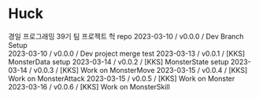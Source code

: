 # Huck
경일 프로그래밍 39기 팀 프로젝트 헉 repo
2023-03-10 / v0.0.0 / Dev Branch Setup      
2023-03-10 / v0.0.0 / Dev project merge test
2023-03-13 / v0.0.1 / [KKS] MonsterData setup
2023-03-14 / v0.0.2 / [KKS] MonsterState setup
2023-03-14 / v0.0.3 / [KKS] Work on MonsterMove
2023-03-15 / v0.0.4 / [KKS] Work on MonsterAttack
2023-03-15 / v0.0.5 / [KKS] Work on Monster
2023-03-16 / v0.0.6 / [KKS] Work on MonsterSkill